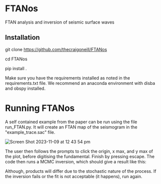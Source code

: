 # FTANos
FTAN analysis and inversion of seismic surface waves

## Installation

git clone https://github.com/thecraigoneill/FTANos

cd FTANos

pip install .


Make sure you have the requirements installed as noted in the requirements.txt file. We recommend an anaconda environment with disba and obspy installed. 

# Running FTANos
A self contained example from the paper can be run using the file run_FTAN.py.
It will create an FTAN map of the seismogram in the "example_trace.sac" file.

![Screen Shot 2023-11-09 at 12 43 54 pm](https://github.com/thecraigoneill/FTANos/assets/30849698/9c095fdd-d15f-4bc0-8d7f-5efd36552e2a)

The user then follows the prompts to click the origin, x max, and y max of the plot, before digitising the fundamental. Finish by pressing escape. 
The code then runs a MCMC inversion, which should give a result like this:

Although, products will differ due to the stochastic nature of the process. If the inversion fails or the fit is not acceptable (it happens), run again.



